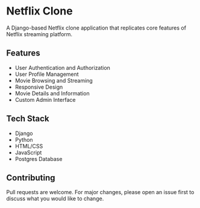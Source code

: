 # Netflix Clone

A Django-based Netflix clone application that replicates core features of Netflix streaming platform.

## Features

- User Authentication and Authorization
- User Profile Management
- Movie Browsing and Streaming
- Responsive Design
- Movie Details and Information
- Custom Admin Interface

## Tech Stack

- Django
- Python
- HTML/CSS
- JavaScript
- Postgres Database

## Contributing

Pull requests are welcome. For major changes, please open an issue first to discuss what you would like to change.
